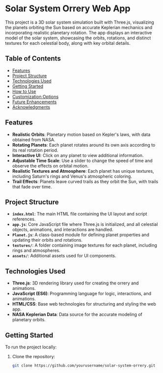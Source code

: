 # Solar System Orrery Web App

This project is a 3D solar system simulation built with Three.js, visualizing the planets orbiting the Sun based on accurate Keplerian mechanics and incorporating realistic planetary rotation. The app displays an interactive model of the solar system, showcasing the orbits, rotations, and distinct textures for each celestial body, along with key orbital details.

## Table of Contents

- [Features](#features)
- [Project Structure](#project-structure)
- [Technologies Used](#technologies-used)
- [Getting Started](#getting-started)
- [How to Use](#how-to-use)
- [Customization Options](#customization-options)
- [Future Enhancements](#future-enhancements)
- [Acknowledgments](#acknowledgments)

## Features

- **Realistic Orbits**: Planetary motion based on Kepler's laws, with data obtained from NASA.
- **Rotating Planets**: Each planet rotates around its own axis according to its real rotation period.
- **Interactive UI**: Click on any planet to view additional information.
- **Adjustable Time Scale**: Use a slider to change the speed of time and observe the effects on orbital motion.
- **Realistic Textures and Atmosphere**: Each planet has unique textures, including Saturn's rings and Venus's atmospheric coloring.
- **Trail Effects**: Planets leave curved trails as they orbit the Sun, with trails that fade over time.

## Project Structure

- **`index.html`**: The main HTML file containing the UI layout and script references.
- **`app.js`**: Core JavaScript file where Three.js is initialized, and all celestial objects, animations, and interactions are handled.
- **`Planet.js`**: A class-based module for defining planet properties and updating their orbits and rotations.
- **`textures/`**: A folder containing image textures for each planet, including rings and atmospheres.
- **`assets/`**: Additional assets used for UI components.

## Technologies Used

- **Three.js**: 3D rendering library used for creating the orrery and animations.
- **JavaScript (ES6)**: Programming language for logic, interactions, and animations.
- **HTML/CSS**: Base web technologies for structuring and styling the web app.
- **NASA Keplerian Data**: Data source for the accurate modeling of planetary orbits.

## Getting Started

To run the project locally:

1. Clone the repository:  
   ```bash
   git clone https://github.com/yourusername/solar-system-orrery.git
